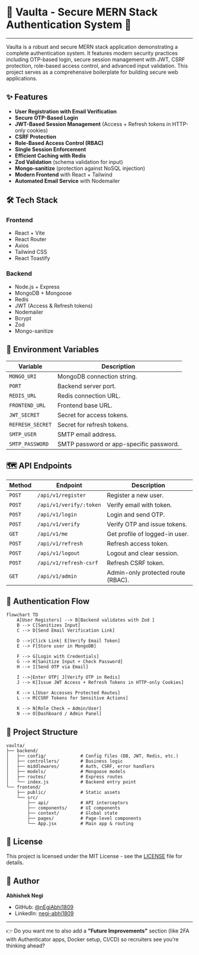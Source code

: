 


# 🚀 Vaulta - Secure MERN Stack Authentication System 🚀

---



Vaulta is a robust and secure MERN stack application demonstrating a complete authentication system. It features modern security practices including OTP-based login, secure session management with JWT, CSRF protection, role-based access control, and advanced input validation. This project serves as a comprehensive boilerplate for building secure web applications.

## ✨ Features

* **User Registration with Email Verification**
* **Secure OTP-Based Login**
* **JWT-Based Session Management** (Access + Refresh tokens in HTTP-only cookies)
* **CSRF Protection**
* **Role-Based Access Control (RBAC)**
* **Single Session Enforcement**
* **Efficient Caching with Redis**
* **Zod Validation** (schema validation for input)
* **Mongo-sanitize** (protection against NoSQL injection)
* **Modern Frontend** with React + Tailwind
* **Automated Email Service** with Nodemailer

## 🛠️ Tech Stack

### Frontend

* React + Vite
* React Router
* Axios
* Tailwind CSS
* React Toastify

### Backend

* Node.js + Express
* MongoDB + Mongoose
* Redis
* JWT (Access & Refresh tokens)
* Nodemailer
* Bcrypt
* Zod
* Mongo-sanitize

## 🔑 Environment Variables

| Variable         | Description                             |
| ---------------- | --------------------------------------- |
| `MONGO_URI`      | MongoDB connection string.              |
| `PORT`           | Backend server port.                    |
| `REDIS_URL`      | Redis connection URL.                   |
| `FRONTEND_URL`   | Frontend base URL.                      |
| `JWT_SECRET`     | Secret for access tokens.               |
| `REFRESH_SECRET` | Secret for refresh tokens.              |
| `SMTP_USER`      | SMTP email address.                     |
| `SMTP_PASSWORD`  | SMTP password or app-specific password. |

## 🗺️ API Endpoints

| Method | Endpoint                | Description                        |
| ------ | ----------------------- | ---------------------------------- |
| `POST` | `/api/v1/register`      | Register a new user.               |
| `POST` | `/api/v1/verify/:token` | Verify email with token.           |
| `POST` | `/api/v1/login`         | Login and send OTP.                |
| `POST` | `/api/v1/verify`        | Verify OTP and issue tokens.       |
| `GET`  | `/api/v1/me`            | Get profile of logged-in user.     |
| `POST` | `/api/v1/refresh`       | Refresh access token.              |
| `POST` | `/api/v1/logout`        | Logout and clear session.          |
| `POST` | `/api/v1/refresh-csrf`  | Refresh CSRF token.                |
| `GET`  | `/api/v1/admin`         | Admin-only protected route (RBAC). |

## 🔄 Authentication Flow

```mermaid
flowchart TD
    A[User Registers] --> B[Backend validates with Zod ]
    B --> C[Sanitizes Input]
    C --> D[Send Email Verification Link]

    D -->|Click Link| E[Verify Email Token]
    E --> F[Store user in MongoDB]

    F --> G[Login with Credentials]
    G --> H[Sanitize Input + Check Password]
    H --> I[Send OTP via Email]

    I -->|Enter OTP| J[Verify OTP in Redis]
    J --> K[Issue JWT Access + Refresh Tokens in HTTP-only Cookies]

    K --> L[User Accesses Protected Routes]
    L --> M[CSRF Tokens for Sensitive Actions]

    K --> N[Role Check → Admin/User]
    N --> O[Dashboard / Admin Panel]
```

## 📁 Project Structure

```
vaulta/
├── backend/
│   ├── config/             # Config files (DB, JWT, Redis, etc.)
│   ├── controllers/        # Business logic
│   ├── middlewares/        # Auth, CSRF, error handlers
│   ├── models/             # Mongoose models
│   ├── routes/             # Express routes
│   └── index.js            # Backend entry point
└── frontend/
    ├── public/             # Static assets
    └── src/
        ├── api/            # API interceptors
        ├── components/     # UI components
        ├── context/        # Global state
        ├── pages/          # Page-level components
        └── App.jsx         # Main app & routing
```

## 📜 License

This project is licensed under the MIT License - see the [LICENSE](LICENSE.md) file for details.

## 👤 Author

**Abhishek Negi**

* GitHub: [@nEgiAbhi1809](https://github.com/nEgiAbhi1809)
* LinkedIn: [negi-abhi1809](https://www.linkedin.com/in/negi-abhi1809)

---

👉 Do you want me to also add a **"Future Improvements"** section (like 2FA with Authenticator apps, Docker setup, CI/CD) so recruiters see you’re thinking ahead?
